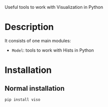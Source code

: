Useful tools to work with Visualization in Python

# Description
    
It consists of one main modules:

- `Model`: tools to work with Hists in Python

# Installation
 
## Normal installation

```bash
pip install viso
```